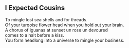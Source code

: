 I Expected Cousins
------------------
To mingle lost sea shells and for threads.  
Of your turqoise flower head when you hold out your brain.  
A chorus of iguanas at sunset un rose un devoured  
comes to a halt before a kiss.  
You form headlong into a universe to mingle your business.  
